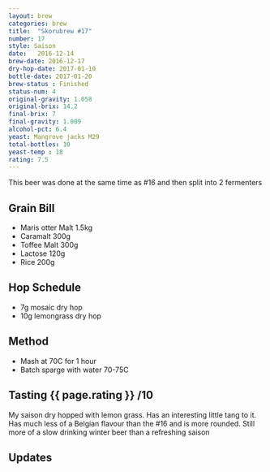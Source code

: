 ```yaml
---
layout: brew
categories: brew
title:  "Skorubrew #17"
number: 17
style: Saison
date:   2016-12-14
brew-date: 2016-12-17
dry-hop-date: 2017-01-10
bottle-date: 2017-01-20
brew-status : Finished
status-num: 4
original-gravity: 1.058
original-brix: 14.2
final-brix: 7
final-gravity: 1.009
alcohol-pct: 6.4
yeast: Mangrove jacks M29
total-bottles: 10
yeast-temp : 18
rating: 7.5
---
```


This beer was done at the same time as #16 and then split into 2 fermenters

Grain Bill
-----

* Maris otter Malt 1.5kg
* Caramalt 300g
* Toffee Malt 300g
* Lactose 120g
* Rice 200g

Hop Schedule
-------------

* 7g mosaic dry hop
* 10g lemongrass dry hop

Method
-------

* Mash at 70C for 1 hour
* Batch sparge with water 70-75C

Tasting {{ page.rating }} /10
--------

My saison dry hopped with lemon grass. Has an interesting little tang to it. Has much less of a Belgian flavour than the #16 and is more rounded. Still more of a slow drinking winter beer than a refreshing saison


Updates
-------
